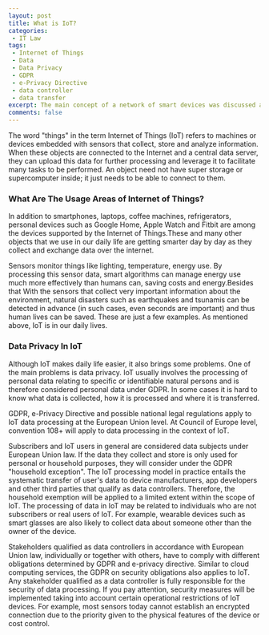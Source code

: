 ```yaml
---
layout: post
title: What is IoT?
categories:
 - IT Law
tags:
 - Internet of Things
 - Data
 - Data Privacy
 - GDPR
 - e-Privacy Directive
 - data controller
 - data transfer
excerpt: The main concept of a network of smart devices was discussed as early as 1982, with a modified Coca-Cola vending machine at Carnegie Mellon University becoming the first ARPANET-connected appliance. However, the field of IoT has evolved due to the convergence of multiple technologies, including ubiquitous computing, commodity sensors, increasingly powerful embedded systems, and machine learning. It is connected with the concept of AI. So the series is ongoing with IoT.
comments: false
---
```

The word "things" in the term Internet of Things (IoT) refers to machines or devices embedded with sensors that collect, store and analyze information. When these objects are connected to the Internet and a central data server, they can upload this data for further processing and leverage it to facilitate many tasks to be performed.
An object need not have super storage or supercomputer inside; it just needs to be able to connect to them.

### What Are The Usage Areas of Internet of Things?

In addition to smartphones, laptops, coffee machines, refrigerators, personal devices such as Google Home, Apple Watch and Fitbit are among the devices supported by the Internet of Things.These and many other objects that we use in our daily life are getting smarter day by day as they collect and exchange data over the internet.

Sensors monitor things like lighting, temperature, energy use. By processing this sensor data, smart algorithms can manage energy use much more effectively than humans can, saving costs and energy.Besides that With the sensors that collect very important information about the environment, natural disasters such as earthquakes and tsunamis can be detected in advance (in such cases, even seconds are important) and thus human lives can be saved. These are just a few examples. As mentioned above, IoT is in our daily lives.

### Data Privacy In IoT

Although IoT makes daily life easier, it also brings some problems. One of the main problems is data privacy. IoT usually involves the processing of personal data relating to specific or identifiable natural persons and is therefore considered personal data under GDPR. In some cases it is hard to know what data is collected, how it is processed and where it is transferred. 

GDPR, e-Privacy Directive and possible national legal regulations apply to IoT data processing at the European Union level. At Council of Europe level, convention 108+ will apply to data processing in the context of IoT.

Subscribers and IoT users in general are considered data subjects under European Union law. If the data they collect and store is only used for personal or household purposes, they will consider under the GDPR "household exception". The IoT processing model in practice entails the systematic transfer of user's data to device manufacturers, app developers and other third parties that qualify as data controllers. Therefore, the household exemption will be applied to a limited extent within the scope of IoT.
The processing of data in IoT may be related to individuals who are not subscribers or real users of IoT. For example, wearable devices such as smart glasses are also likely to collect data about someone other than the owner of the device.

Stakeholders qualified as data controllers in accordance with European Union law, individually or together with others, have to comply with different obligations determined by GDPR and e-privacy directive. Similar to cloud computing services, the GDPR on security obligations also applies to IoT. Any stakeholder qualified as a data controller is fully responsible for the security of data processing. If you pay attention, security measures will be implemented taking into account certain operational restrictions of IoT devices. For example, most sensors today cannot establish an encrypted connection due to the priority given to the physical features of the device or cost control.